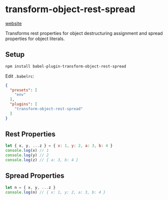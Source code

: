 # transform-object-rest-spread

[website](https://www.npmjs.com/package/babel-plugin-transform-object-rest-spread)

Transforms rest properties for object destructuring assignment and spread properties for object literals.

## Setup

```zsh
npm install babel-plugin-transform-object-rest-spread
```

Edit `.babelrc`:

```json
{
  "presets": [
    "env"
  ],
  "plugins": [
    "transform-object-rest-spread"
  ]
}
```

## Rest Properties

```javascript
let { x, y, ...z } = { x: 1, y: 2, a: 3, b: 4 }
console.log(x) // 1
console.log(y) // 2
console.log(z) // { a: 3, b: 4 }
```

## Spread Properties

```javascript
let n = { x, y, ...z }
console.log(n) // { x: 1, y: 2, a: 3, b: 4 }
```
